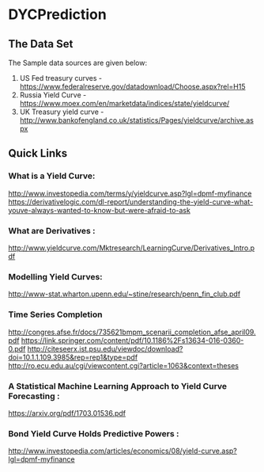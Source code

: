 # DYCPrediction

## The Data Set

The Sample data sources are given below:
1. US Fed treasury curves - https://www.federalreserve.gov/datadownload/Choose.aspx?rel=H15
2. Russia Yield Curve - https://www.moex.com/en/marketdata/indices/state/yieldcurve/
3. UK Treasury yield curve - http://www.bankofengland.co.uk/statistics/Pages/yieldcurve/archive.aspx

## Quick Links 

### What is a Yield Curve: 
http://www.investopedia.com/terms/y/yieldcurve.asp?lgl=dpmf-myfinance
https://derivativelogic.com/dl-report/understanding-the-yield-curve-what-youve-always-wanted-to-know-but-were-afraid-to-ask

### What are Derivatives : 
http://www.yieldcurve.com/Mktresearch/LearningCurve/Derivatives_Intro.pdf

### Modelling Yield Curves:
http://www-stat.wharton.upenn.edu/~stine/research/penn_fin_club.pdf

### Time Series Completion
http://congres.afse.fr/docs/735621bmpm_scenarii_completion_afse_april09.pdf
https://link.springer.com/content/pdf/10.1186%2Fs13634-016-0360-0.pdf
http://citeseerx.ist.psu.edu/viewdoc/download?doi=10.1.1.109.3985&rep=rep1&type=pdf 
http://ro.ecu.edu.au/cgi/viewcontent.cgi?article=1063&context=theses

### A Statistical Machine Learning Approach to Yield Curve Forecasting : 
https://arxiv.org/pdf/1703.01536.pdf

### Bond Yield Curve Holds Predictive Powers :
http://www.investopedia.com/articles/economics/08/yield-curve.asp?lgl=dpmf-myfinance

